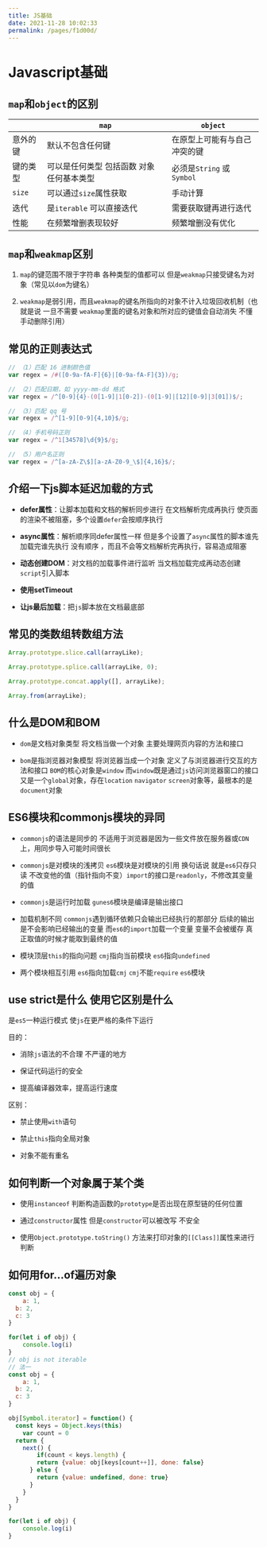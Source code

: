 ```yaml
---
title: JS基础
date: 2021-11-28 10:02:33
permalink: /pages/f1d00d/
---
```

# Javascript基础

## `map`和`object`的区别

|          | `map`                                       | `object`                      |
| -------- | ----------------------------------------- | ---------------------------- |
| 意外的键 | 默认不包含任何键                          | 在原型上可能有与自己冲突的键 |
| 键的类型 | 可以是任何类型 包括函数 对象 任何基本类型 | 必须是`String` 或 `Symbol`       |
| `size`     | 可以通过`size`属性获取                      | 手动计算                     |
| 迭代     | 是`iterable` 可以直接迭代                   | 需要获取键再进行迭代         |
| 性能     | 在频繁增删表现较好                        | 频繁增删没有优化             |

## `map`和`weakmap`区别

1. `map`的键范围不限于字符串 各种类型的值都可以 但是`weakmap`只接受键名为对象（常见以`dom`为键名）


2. `weakmap`是弱引用，而且`weakmap`的键名所指向的对象不计入垃圾回收机制（也就是说 一旦不需要 `weakmap`里面的键名对象和所对应的键值会自动消失 不懂手动删除引用）



## 常见的正则表达式

```javascript
// （1）匹配 16 进制颜色值
var regex = /#([0-9a-fA-F]{6}|[0-9a-fA-F]{3})/g;

// （2）匹配日期，如 yyyy-mm-dd 格式
var regex = /^[0-9]{4}-(0[1-9]|1[0-2])-(0[1-9]|[12][0-9]|3[01])$/;

// （3）匹配 qq 号
var regex = /^[1-9][0-9]{4,10}$/g;

// （4）手机号码正则
var regex = /^1[34578]\d{9}$/g;

// （5）用户名正则
var regex = /^[a-zA-Z\$][a-zA-Z0-9_\$]{4,16}$/;
```

## 介绍一下js脚本延迟加载的方式

- **defer属性**：让脚本加载和文档的解析同步进行 在文档解析完成再执行 使页面的渲染不被阻塞，多个设置`defer`会按顺序执行
- **async属性**：解析顺序同defer属性一样 但是多个设置了`async`属性的脚本谁先加载完谁先执行 没有顺序 ，而且不会等文档解析完再执行，容易造成阻塞

- **动态创建DOM**：对文档的加载事件进行监听 当文档加载完成再动态创建`script`引入脚本
- **使用setTimeout**

- **让js最后加载**：把`js`脚本放在文档最底部

## 常见的类数组转数组方法

```javascript
Array.prototype.slice.call(arrayLike);

Array.prototype.splice.call(arrayLike, 0);

Array.prototype.concat.apply([], arrayLike);

Array.from(arrayLike);
```

## 什么是DOM和BOM

- `dom`是文档对象类型 将文档当做一个对象 主要处理网页内容的方法和接口


- `bom`是指浏览器对象模型 将浏览器当成一个对象 定义了与浏览器进行交互的方法和接口 `BOM`的核心对象是`window` 而`window`既是通过`js`访问浏览器窗口的接口 又是一个`global`对象，存在`location` `navigator` `screen`对象等，最根本的是`document`对象



## ES6模块和commonjs模块的异同

- `commonjs`的语法是同步的 不适用于浏览器是因为一些文件放在服务器或`CDN`上，用同步导入可能时间很长

- `commonjs`是对模块的浅拷贝 `es6`模块是对模块的引用 换句话说 就是`es6`只存只读 不改变他的值（指针指向不变）`import`的接口是`readonly`，不修改其变量的值
- `commonjs`是运行时加载 `gunes6`模块是编译是输出接口

- 加载机制不同 `commonjs`遇到循环依赖只会输出已经执行的那部分 后续的输出是不会影响已经输出的变量 而`es6`的`import`加载一个变量 变量不会被缓存 真正取值的时候才能取到最终的值
- 模块顶层`this`的指向问题 `cmj`指向当前模块 `es6`指向`undefined`

- 两个模块相互引用 `es6`指向加载`cmj` `cmj`不能`require` `es6`模块


## use strict是什么 使用它区别是什么

是`es5`一种运行模式 使`js`在更严格的条件下运行

目的：

- 消除`js`语法的不合理 不严谨的地方

- 保证代码运行的安全

- 提高编译器效率，提高运行速度


区别：

- 禁止使用`with`语句

- 禁止`this`指向全局对象

- 对象不能有重名



## 如何判断一个对象属于某个类

- 使用`instanceof` 判断构造函数的`prototype`是否出现在原型链的任何位置

- 通过`constructor`属性 但是`constructor`可以被改写 不安全

- 使用`Object.prototype.toString()` 方法来打印对象的`[[Class]]`属性来进行判断



## 如何用for...of遍历对象

```javascript
const obj = {
	a: 1,
  b: 2,
  c: 3
}

for(let i of obj) {
	console.log(i)
}
// obj is not iterable
// 法一
const obj = {
	a: 1,
  b: 2,
  c: 3
}

obj[Symbol.iterator] = function() {
  const keys = Object.keys(this)
	var count = 0
  return {
    next() {
  		if(count < keys.length) {
      	return {value: obj[keys[count++]], done: false}
      } else {
      	return {value: undefined, done: true}
      }
  	}
  }
}

for(let i of obj) {
	console.log(i)
}
```
